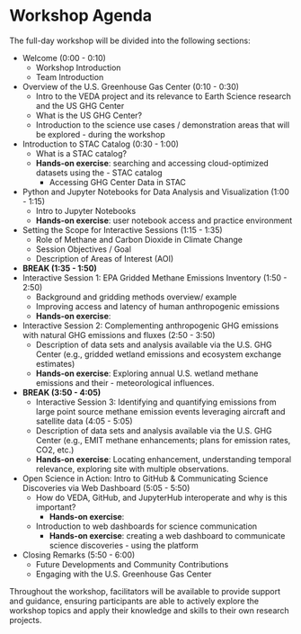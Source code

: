 # Workshop Agenda

The full-day workshop will be divided into the following sections:

- Welcome (0:00 - 0:10)
    - Workshop Introduction
    - Team Introduction
- Overview of the U.S. Greenhouse Gas Center (0:10 - 0:30)
    - Intro to the VEDA project and its relevance to Earth Science research and the US GHG Center
    - What is the US GHG Center?
    - Introduction to the science use cases / demonstration areas that will be explored - during the workshop
- Introduction to STAC Catalog (0:30 - 1:00)
    - What is a STAC catalog?
    - **Hands-on exercise**: searching and accessing cloud-optimized datasets using the - STAC catalog
        - Accessing GHG Center Data in STAC
- Python and Jupyter Notebooks for Data Analysis and Visualization (1:00 - 1:15)
    - Intro to Jupyter Notebooks
    - **Hands-on exercise**: user notebook access and practice environment
- Setting the Scope for Interactive Sessions (1:15 - 1:35)
    - Role of Methane and Carbon Dioxide in Climate Change
    - Session Objectives / Goal
    - Description of Areas of Interest (AOI)
- **BREAK (1:35 - 1:50)**
- Interactive Session 1: EPA Gridded Methane Emissions Inventory (1:50 - 2:50)
    - Background and gridding methods overview/ example 
    - Improving access and latency of human anthropogenic emissions 
    - **Hands-on exercise**:
- Interactive Session 2: Complementing anthropogenic GHG emissions with natural GHG emissions and fluxes (2:50 - 3:50)
    - Description of data sets and analysis available via the U.S. GHG Center (e.g., gridded wetland emissions and ecosystem exchange estimates)
    - **Hands-on exercise**: Exploring annual U.S. wetland methane emissions and their - meteorological influences.
- **BREAK (3:50 - 4:05)**
    - Interactive Session 3: Identifying and quantifying emissions from large point source methane emission events leveraging aircraft and satellite data (4:05 - 5:05)
    - Description of data sets and analysis available via the U.S. GHG Center (e.g., EMIT methane enhancements; plans for emission rates, CO2, etc.)
    - **Hands-on exercise**: Locating enhancement, understanding temporal relevance, exploring site with multiple observations. 
- Open Science in Action: Intro to GitHub & Communicating Science Discoveries via Web Dashboard (5:05 - 5:50)
    - How do VEDA, GitHub, and JupyterHub interoperate and why is this important?
        - **Hands-on exercise**:
    - Introduction to web dashboards for science communication
        - **Hands-on exercise**: creating a web dashboard to communicate science discoveries - using the platform
- Closing Remarks (5:50 - 6:00)
    - Future Developments and Community Contributions
    - Engaging with the U.S. Greenhouse Gas Center

Throughout the workshop, facilitators will be available to provide support and guidance, ensuring participants are able to actively explore the workshop topics and apply their knowledge and skills to their own research projects.
